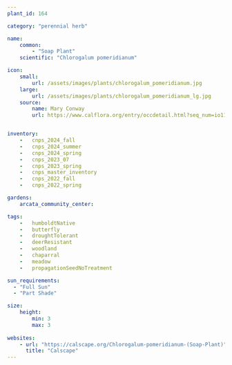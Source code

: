 ```yaml
---
plant_id: 164 

category: "perennial herb"

name: 
    common: 
        - "Soap Plant" 
    scientific: "Chlorogalum pomeridianum"  

icon: 
    small: 
        url: /assets/images/plants/chlorogalum_pomeridianum.jpg 
    large: 
        url: /assets/images/plants/chlorogalum_pomeridianum_lg.jpg 
    source: 
        name: Mary Conway 
        url: https://www.calflora.org/entry/occdetail.html?seq_num=io11426 


inventory: 
    -   cnps_2024_fall
    -   cnps_2024_summer
    -   cnps_2024_spring
    -   cnps_2023_07 
    -   cnps_2023_spring
    -   cnps_master_inventory
    -   cnps_2022_fall
    -   cnps_2022_spring

gardens: 
    arcata_community_center:

tags:  
    -   humboldtNative
    -   butterfly
    -   droughtTolerant
    -   deerResistant
    -   woodland
    -   chaparral
    -   meadow
    -   propagationSeedNoTreatment

sun_requirements:
  - "Full Sun"
  - "Part Shade"

size:
    height: 
        min: 3
        max: 3
 
websites:
    - url: "https://calscape.org/Chlorogalum-pomeridianum-(Soap-Plant)"
      title: "Calscape"
---
```

